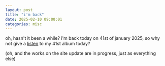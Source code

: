 ```yaml
---
layout: post
title: "i'm back"
date: 2025-02-10 09:00:01
categories: misc
---
```


oh, hasn't it been a while? i'm back today on 41st of january 2025, so
why not give a
[listen](https://caryoscelus.bandcamp.com/merch/41-listen) to my 41st
album today?

<cut/>

(oh, and the works on the site update are in progress, just as
everything else)
